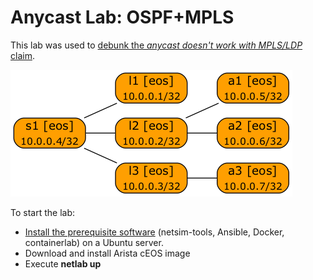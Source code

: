 # Anycast Lab: OSPF+MPLS

This lab was used to [debunk the _anycast doesn't work with MPLS/LDP_ claim](https://blog.ipspace.net/2021/11/anycast-mpls.html).

![Lab topology](MPLS-anycast-ospf-topo.png)

To start the lab:

* [Install the prerequisite software](https://netsim-tools.readthedocs.io/en/latest/install.html#creating-the-lab-environment) (netsim-tools, Ansible, Docker, containerlab) on a Ubuntu server.
* Download and install Arista cEOS image
* Execute **netlab up**

